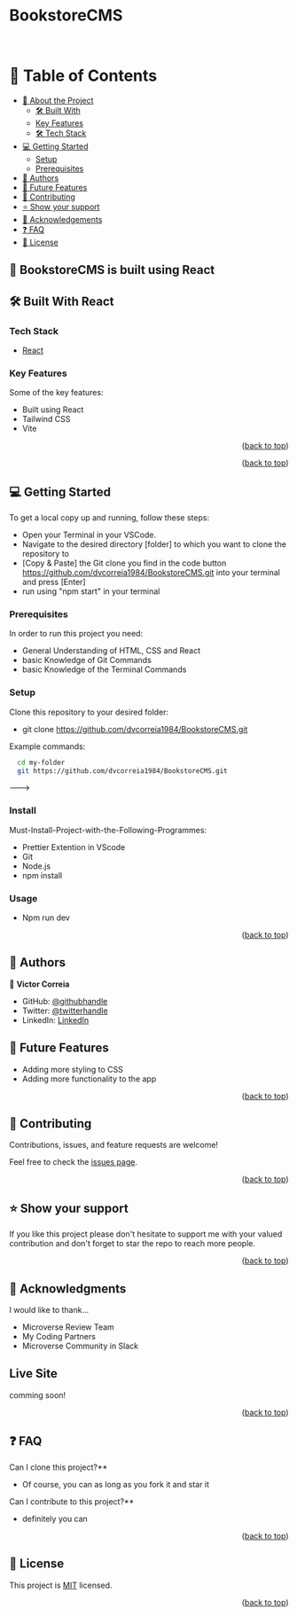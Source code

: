# BookstoreCMS

<a name="readme-top"></a>

<div align="center">

  <br/>

</div>

# 📗 Table of Contents

- [📖 About the Project](#about-project)
  - [🛠 Built With](#built-with)
  - [Key Features](#key-features)
  - [🛠 Tech Stack](#tech-stack)
- [💻 Getting Started](#getting-started)
  - [Setup](#setup)
  - [Prerequisites](#prerequisites)
- [👥 Authors](#authors)
- [🔭 Future Features](#future-features)
- [🤝 Contributing](#contributing)
- [⭐️ Show your support](#support)
- [🙏 Acknowledgements](#acknowledgements)
- [❓ FAQ](#faq)
- [📝 License](#license)

## 📖 BookstoreCMS is built using React

## 🛠 Built With <a name="built-with">React</a>

### Tech Stack <a name="tech-stack"></a>

  <ul>
    <li><a href="https://developer.mozilla.org/ru/docs/Web/HTML">React</a></li>
  </ul>

### Key Features <a name="key-features">

Some of the key features:

- Built using React
- Tailwind CSS
- Vite

<p align="right">(<a href="#readme-top">back to top</a>)</p>

<p align="right">(<a href="#readme-top">back to top</a>)</p>

## 💻 Getting Started <a name="getting-started"></a>

To get a local copy up and running, follow these steps:

- Open your Terminal in your VSCode.
- Navigate to the desired directory [folder] to which you want to clone the repository to
- [Copy & Paste] the Git clone you find in the code button https://github.com/dvcorreia1984/BookstoreCMS.git into your terminal and press [Enter]
- run using "npm start" in your terminal

### Prerequisites

In order to run this project you need:

- General Understanding of HTML, CSS and React
- basic Knowledge of Git Commands
- basic Knowledge of the Terminal Commands

### Setup

Clone this repository to your desired folder:

- git clone https://github.com/dvcorreia1984/BookstoreCMS.git

Example commands:

```sh
  cd my-folder
  git https://github.com/dvcorreia1984/BookstoreCMS.git

```

--->

### Install

Must-Install-Project-with-the-Following-Programmes:

- Prettier Extention in VScode
- Git
- Node.js
- npm install

### Usage

- Npm run dev

<p align="right">(<a href="#readme-top">back to top</a>)</p>

## 👥 Authors <a name="authors"></a>

👤 **Victor Correia**

- GitHub: [@githubhandle](https://github.com/dvcorreia1984)
- Twitter: [@twitterhandle](https://twitter.com/dvcorreia1984)
- LinkedIn: [LinkedIn](https://linkedin.com/in/dvcorreia)

## 🔭 Future Features <a name="future-features"></a>

- Adding more styling to CSS
- Adding more functionality to the app

<p align="right">(<a href="#readme-top">back to top</a>)</p>

## 🤝 Contributing <a name="contributing"></a>

Contributions, issues, and feature requests are welcome!

Feel free to check the [issues page](https://github.com/dvcorreia1984/BookstoreCMS.git).

<p align="right">(<a href="#readme-top">back to top</a>)</p>

## ⭐️ Show your support <a name="support"></a>

If you like this project please don't hesitate to support me with your valued contribution and don't forget to star the repo to reach more
people.

<p align="right">(<a href="#readme-top">back to top</a>)</p>

## 🙏 Acknowledgments <a name="acknowledgements"></a>

I would like to thank...

- Microverse Review Team
- My Coding Partners
- Microverse Community in Slack

## Live Site <a name="Live Site"></a>

comming soon!

<p align="right">(<a href="#readme-top">back to top</a>)</p>

## ❓ FAQ <a name="faq"></a>

Can I clone this project?\*\*

- Of course, you can as long as you fork it and star it

Can I contribute to this project?\*\*

- definitely you can

<p align="right">(<a href="#readme-top">back to top</a>)</p>

## 📝 License <a name="license"></a>

This project is [MIT](LICENSE) licensed.

<p align="right">(<a href="#readme-top">back to top</a>)</p>
